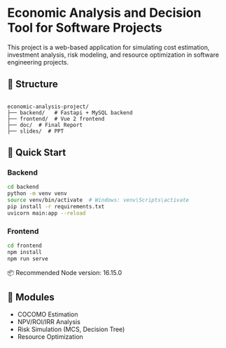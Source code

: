 # Economic Analysis and Decision Tool for Software Projects

This project is a web-based application for simulating cost estimation, investment analysis, risk modeling, and resource optimization in software engineering projects.

## 🔧 Structure

```

economic-analysis-project/
├── backend/   # Fastapi + MySQL backend
├── frontend/  # Vue 2 frontend
├── doc/  # Final Report
├── slides/  # PPT

````

## 🚀 Quick Start

### Backend

```bash
cd backend
python -m venv venv
source venv/bin/activate  # Windows: venv\Scripts\activate
pip install -r requirements.txt
uvicorn main:app --reload
````

### Frontend

```bash
cd frontend
npm install
npm run serve
```
📦 Recommended Node version: 16.15.0  

## 🧠 Modules

* COCOMO Estimation
* NPV/ROI/IRR Analysis
* Risk Simulation (MCS, Decision Tree)
* Resource Optimization
